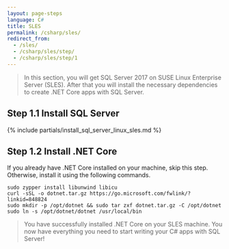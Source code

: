 ```yaml
---
layout: page-steps
language: C#
title: SLES
permalink: /csharp/sles/
redirect_from:
  - /sles/
  - /csharp/sles/step/
  - /csharp/sles/step/1
---
```


> In this section, you will get SQL Server 2017 on SUSE Linux Enterprise Server (SLES). After that you will install the necessary dependencies to create .NET Core apps with SQL Server.

## Step 1.1 Install SQL Server
{% include partials/install_sql_server_linux_sles.md %}

## Step 1.2 Install .NET Core

If you already have .NET Core installed on your machine, skip this step. Otherwise, install it using the following commands.

```terminal
sudo zypper install libunwind libicu
curl -sSL -o dotnet.tar.gz https://go.microsoft.com/fwlink/?linkid=848824
sudo mkdir -p /opt/dotnet && sudo tar zxf dotnet.tar.gz -C /opt/dotnet
sudo ln -s /opt/dotnet/dotnet /usr/local/bin
```

> You have successfully installed .NET Core on your SLES machine. You now have everything you need to start writing your C# apps with SQL Server!
